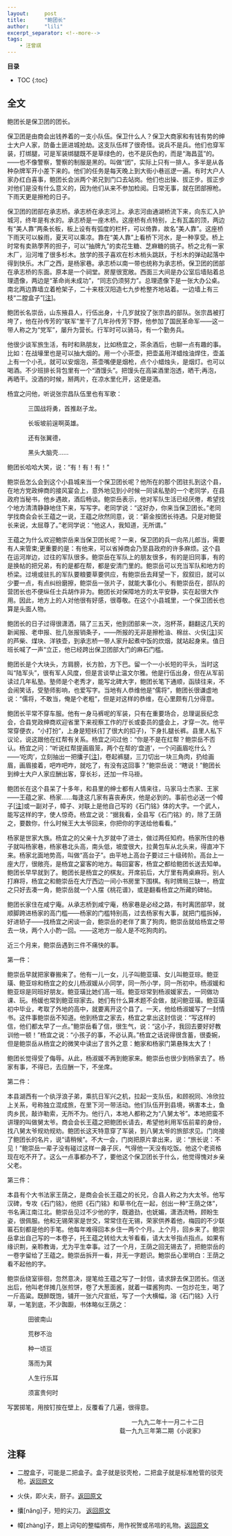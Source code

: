 ```yaml
---
layout:     post
title:      "鲍团长"
author:     "lili"
excerpt_separator: <!--more-->
tags:
    - 汪曾祺
---
```


 <!--more-->
 
**目录**
* TOC
{:toc}

## 全文


鲍团长是保卫团的团长。

保卫团是由商会出钱养着的一支小队伍。保卫什么人？保卫大商家和有钱有势的绅士大户人家，防备土匪进城抢劫。这支队伍样了很奇怪。说兵不是兵。他们也穿军装，打绑腿，可是军装绑腿既不是草绿色的，也不是灰色的，而是“海昌蓝”的。——也不像警察，警察的制服是黑的。叫做“团”，实际上只有一排人。多半是从各种杂牌军开小差下来的。他们的任务是每天晚上到大街小巷巡逻一遍。有时大户人家办红白喜事，鲍团长会派两个弟兄到门口去站岗。他们也出操、拔正步。拔正步对他们是没有什么意义的，因为他们从来不参加检阅。日常无事，就在团部擦枪。下雨天更是擦枪的日子。

保卫团的团部在承志桥。承志桥在承志河上。承志河由通湖桥流下来，向东汇入护城河，终年是有水的。承志桥是一座木桥。这座桥有点特别，上有瓦盖的顶，两边有“美人靠”两条长板，板上设有有弧度的栏杆，可以倚靠，故名“美人靠”。这座桥下雨天可以躲雨，夏天可以乘凉。靠在“美人靠”上看桥下河水，是一种享受。桥上时常有卖熟荸荠的担子，可以“抽牌九”的卖花生糖、芝麻糖的挑子。桥之北有一家木厂，沿河堆了很多杉木。放学的孩子喜欢在杉木梢头跳跃，于杉木的弹动起落中得到快乐。木厂之西，是杨家巷。承志桥以南一带也统称为承志桥。保卫团的团部在承志桥的东面。原本是一个祠堂。房屋很宽敞。西面三大间是办公室后墙贴着总理遗像，两边是“革命尚未成功”，“同志仍须努力”。总理遗像下是一张大办公桌。南北两边靠墙立着枪架子，二十来枝汉阳造七九步枪整齐地站着。一边墙上有三枝“二膛盒子”[<a href='#z_1'>注</a><a name='zb_1'></a>]。

鲍团长名崇岳，山东掖县人，行伍出身，十几岁就投了张宗昌的部队。张宗昌被打垮了，他在孙传芳的“联军”里干了几年孙传芳下野，他参加了国民革命军——这一带人称之为“党军”，屡升为营长。行军时可以骑马，有一个勤务兵。

他很少谈军旅生活，有时和熟朋友，比如杨宜之，茶余酒后，也聊一点有趣的事。比如：在战壕里也是可以抽大烟的。用一个小茶壶，把壶盖用洋蜡烛油焊住，壶盖上有一个小孔，就可以安烟泡，茶壶嘴便是烟枪，点个小蜡烛头，是烟灯。也可以喝酒。不少班排长背包里有一个“酒馒头”。把馒头在高粱酒里泡透，晒干;再泡，再晒干。没酒的时候，掰两片，在凉水里化开，这便是酒。

杨宜之问他，听说张宗昌队伍里也有军歌：


<div style='padding-left: 5vw'>
三国战将勇，首推赵子龙。<br/>

长坂坡前逞啊英雄。<br/>

还有张翼德，<br/>

黑头大脑壳……<br/>

</div>



鲍团长哈哈大笑，说：“有！有！有！”

鲍崇岳怎么会到这个小县城来当一个保卫团长呢？他所在的那个团驻扎到这个县，在地方党政绅商的接风宴会上，意外地见到小时候一同读私塾的一个老同学，在县政府当秘书，他乡遇故，酒后畅谈。鲍崇岳表示，他对军队生活已经厌倦，希望找个地方清清静静地住下来，写写字。老同学说：“这好办，你来当保卫团长。”老同学找商会会长王蕴之一说，王蕴之欣然同意，说：“薪金按团长待遇。只是对鲍营长来说，太屈尊了。”老同学说：“他这人，我知道，无所谓。”

王蕴之为什么欢迎鮑崇岳来当保卫团长呢？一来，保卫团的兵一向吊儿郎当，需要有人来管束;更重要的是：有他来，可以省掉商会乃至县政府的许多麻烦。这个县在运河岸边，过往的军队很多。鲍崇岳在军队上的朋友很多，有的是旧同事，有的是换帖的把兄弟，有的是都在帮，都是安清门里的。鲍崇岳可以充当军队和地方的桥梁。过境或驻扎的军队要粮要草要供应，有鲍崇岳去拜望一下，叙叙旧，就可以少要一点，有点纠纷磨擦，鲍崇岳一张片子，就能大事化小。有鲍崇岳在，部队的营团长也不便纵任士兵胡作非为。鲍团长对保障地方的太平安静，实在起很大作用。因此，地方上的人对他很有好感，很尊敬。在这个小县城里，一个保卫团长也算是头面人物。

鲍团长的日子过得很潇洒，隔了三五天，他到团部来一次，泡杯茶，翻翻这几天的新闻报、老申报、批几张报销条子，——所报的无非是擦枪油、棉丝、火伕[<a href='#z_2'>注</a><a name='zb_2'></a>]买的芦柴、煤块、洋铁壶，到承志桥一带人家升起煮中饭的炊烟，就站起身来。值日班长喊了一声“立正，他已经跨出保卫团部大门的麻石门槛。

鲍团长是个大块头，方肩膀，长方脸，方下巴。留一个一小长短的平头，当时这叫“陆军头”，很有军人风度，但是言谈举止温文尔雅。他是行伍出身，但在从军前读过几年私塾。塾师是个老秀才，能写北碑大字，鲍团长笔下通顺，函牍往来，不会闹笑话，受塾师影响，也爱写字。当地有人恭维他是“儒将”，鲍团长很谦虚地说：“儒将，不敢当，俺是个老粗”，但是对这样的恭维，在心里颇有几分得意。

鲍团长平常不穿车服。他有一身马裤呢的军装，只有在重要场合，总理诞辰纪念会，合县党政绅商欢迎省里下来视察工作的厅长或委员的盛会上，才穿一次。他平常穿便衣，“小打扮”，上身是短袄(钉了很大的扣子)，下身扎腿长裤。县里人私下议论，说这跟他在红帮有关系。杨宜之问过他：“你是不是在红帮？鲍崇岳不否认。杨宜之问：“听说红帮提画眉笼，两个在帮的‘盘道’，一个问画眉吃什么？——‘吃肉’，立刻抽出一把攮子[<a href='#z_3'>注</a><a name='zb_3'></a>]，卷起裤腿，三刀切出一块三角肉，扔给画眉，画眉接着，吧咋吧咋，就吃了，有没有这回事？”鲍崇岳说：“瞎说！”鲍团长到绅士大户人家应酬出客，穿长衫，还加一件马褂。

鲍团长在这个县呆了十多年，和县里的绅士都有人情来往，马家马士杰家、王家——王蕴之家、杨家……每逢这几家有喜丧寿庆，他是必到的。事前也必送一个幛子[<a href='#z_4'>注</a><a name='zb_4'></a>]或一副对子，幛子、对联上是他自己写的《石门铭》体的大字。一个武人，能写这样的字，使人惊奇。杨宜之说：“据我看，全县写《石门铭》的，除了王荫之，要数你，什么时候王大太爷回来，你把你的字送给他看看。”

杨家是世家大族。杨宜之的父亲十九岁就中了进士，做过两任知府。杨家所住的巷子就叫杨家巷，杨家巷北头高，南头低，坡度很大，拉黄包车从北头来，得直冲下来。杨家北面地势高，叫做“高台子”。由平地上高台子要过三十级砖阶。高台上一座大厅，很敞亮，是杨宜之宴客的地方。每回宴客，杨宜之都给鲍团长送去知单。鲍团长早早就到了。鲍团长是杨宜之的棋友。开席前后，大厅里有两桌麻将。别人打麻将，杨宜之和鲍崇岳在大厅西边一间小书房里下围棋。有时牌局三缺一，杨宜之只好去凑一角，鲍崇岳就一个人摆《桃花谱》，或是翻看杨宜之所藏的碑帖。

鲍团长家住在咸宁庵。从承志桥到咸宁庵，杨家巷是必经之路，有时离团部早，就顺脚跨进杨家的高门槛——杨家的门槛特别高，过去杨家有大事，就把门槛拆掉，好进轿子——找杨宜之闲谈一会，鲍崇岳的老伴了熏了狗肉，鲍崇岳就给杨宜之带去一块，两个人小酌一回。——这地方一般人是不吃狗肉的。

近三个月来，鲍崇岳遇到三件不痛快的事。

第一件：

鲍崇岳早就把家眷搬来了。他有一儿一女，儿子叫鲍亚璜、女儿叫鲍亚琮。鲍亚璜、鲍亚琮和杨宜之的女儿杨淑媛从小同学，同一所小学，同一所初中。杨淑媛和鲍亚琮是同班好朋友。鲍亚璜比她们高一班。鲍亚琮常到杨淑媛家去，一同做功课、玩。杨媛也常到鲍亚琮家去。她们有什么算术题不会做，就问鲍亚璜。鲍亚璜初中毕业，考取了外地的高中，就要离开这个县了。一天，他给杨淑媛写了一封情书。这件事鲍崇岳不知道。他到杨宜之家去，杨宜之拿出这封信说：“写这样的信，他们都太早了一点。”鲍崇岳看了信，很生气，说：“这小子，我回去要好好教训他一顿！”杨宜之说：“小孩子的事，不必认真。”杨宜之话说得很含蓄，很委婉，但是鲍崇岳从杨宜之的微笑中读出了言外之意：鮑家和杨家门第悬殊太大了！

鲍团长觉得受了侮辱。从此，杨淑媛不再到鲍家来。鲍崇岳也很少到杨家去了。杨家有事，不得已，去应酬一下，不坐席。

第二件：

本县湖西有一个纨浮浪子弟，乘抗日军兴之机，拉起一支队伍，和顾祝同、冷欣拉上关系，号称独立混成旅，在里下河一带活动。他们队伍开到县境，祸害本土，鱼肉乡民，敲诈勒索，无所不为。他行八，本地人都称之为“八舅太爷”。本地把蛮不讲理的叫做舅太爷。商会会长王蕴之把鲍团长请去，希望他利用军伍前辈的身份，找八舅太爷规劝规劝。鲍团长这天特意穿了军装，到八舅太爷的旅部求见。门岗接了鲍团长的名片，说“请稍候”。不大一会，门岗把原片拿出来，说：“旅长说：不见！”鲍崇岳一辈子没有碰过这样一鼻子灰，气得他一天没有吃饭。他这个老资格现在吃不开了。这么一点事都办不了，要他这个保卫团长于什么，他觉得愧对乡亲父老。

第三件：

本县有个大书法家王荫之，是商会会长王蕴之的长兄，合县人称之为大太爷。他写汉碑，专攻《石门铭》，他把《石门铭》和草书化在一起，创出一种“王荫之体”，书名满江南江北。鲍崇岳见过不少他的字，既遒劲，也妩媚，潇洒流畅，顾盼生姿，很佩服。他和无锡荣家是世交，常常住在无锡，荣家供养着他，梅园的不少联匾石刻都是他的手笔。他每年难得回本乡住一两个个月。上个月，回乡来了。鲍崇岳拿出自己写的一本卷子，托王蕴之转给大太爷看看，请大太爷指点指点。如果有缘识荆，亲聆教诲，尤为平生幸事。过了一个月，王荫之回无锡去了，把鲍崇岳的一卷字留给了王蕴之。鲍崇岳拆开一看，并无一字题识。鮑崇岳心里明白：王荫之看不起他的字。

鲍崇岳绕室徘徊，忽然意决，提笔给王蕴之写了一封信，请求辞去保卫团长。信送出后，他叫老伴摊几张煎饼，卷了大葱面酱，就着一碟酱狗肉、一包炒花生，喝了一斤高粱。既醉既饱，铺开一张六尺宣纸，写了一个大横幅，溶《石门铭》入行草，一笔到底，不少踟蹰，书体略似王荫之：

<div style='padding-left: 5vw'>
田彼南山<br/>

荒秽不治<br/>

种一顷豆<br/>

落而为萁<br/>

人生行乐耳<br/>

须富贵何时<br/>
</div>

写罢掷笔，用按钉按在壁上，反覆看了几遍，很得意。





<p style='text-align:right; padding: 0 5vw 0 0'>一九九二年十一月二十二日<br/>载一九九三年第二期《小说家》</p>
 
## 注释
* <a name='z_1'></a> 二膛盒子，可能是二把盒子。盒子就是驳壳枪，二把盒子就是标准枪管的驳壳枪。<a href='#zb_1'>返回原文</a>

* <a name='z_2'></a> 火伕，即火夫，厨子。<a href='#zb_2'>返回原文</a>

* <a name='z_3'></a> 攮[nǎng]子，短的尖刀。 <a href='#zb_3'>返回原文</a>

* <a name='z_4'></a>幛[zhàng]子，题上词句的整幅绸布，用作祝贺或吊唁的礼物。<a href='#zb_4'>返回原文</a>

 






